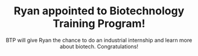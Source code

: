 ---
title: "Ryan appointed to Biotechnology Training Program!"
subtitle: "BTP will give Ryan the chance to do an industrial internship and learn more about biotech. Congratulations!"
layout: post
tags: news
published: true
---